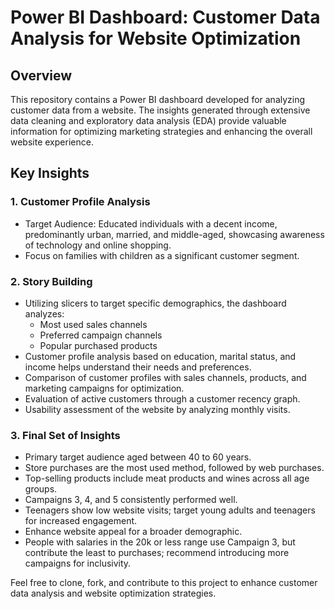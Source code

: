 # Power BI Dashboard: Customer Data Analysis for Website Optimization

## Overview
This repository contains a Power BI dashboard developed for analyzing customer data from a website. The insights generated through extensive data cleaning and exploratory data analysis (EDA) provide valuable information for optimizing marketing strategies and enhancing the overall website experience.

## Key Insights

### 1. Customer Profile Analysis
- Target Audience: Educated individuals with a decent income, predominantly urban, married, and middle-aged, showcasing awareness of technology and online shopping.
- Focus on families with children as a significant customer segment.

### 2. Story Building
- Utilizing slicers to target specific demographics, the dashboard analyzes:
  - Most used sales channels
  - Preferred campaign channels
  - Popular purchased products
- Customer profile analysis based on education, marital status, and income helps understand their needs and preferences.
- Comparison of customer profiles with sales channels, products, and marketing campaigns for optimization.
- Evaluation of active customers through a customer recency graph.
- Usability assessment of the website by analyzing monthly visits.

### 3. Final Set of Insights
- Primary target audience aged between 40 to 60 years.
- Store purchases are the most used method, followed by web purchases.
- Top-selling products include meat products and wines across all age groups.
- Campaigns 3, 4, and 5 consistently performed well.
- Teenagers show low website visits; target young adults and teenagers for increased engagement.
- Enhance website appeal for a broader demographic.
- People with salaries in the 20k or less range use Campaign 3, but contribute the least to purchases; recommend introducing more campaigns for inclusivity.

Feel free to clone, fork, and contribute to this project to enhance customer data analysis and website optimization strategies.
